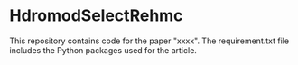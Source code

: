 # HdromodSelectRehmc
This repository contains code for the paper "xxxx". The requirement.txt file includes the Python packages used for the article.
